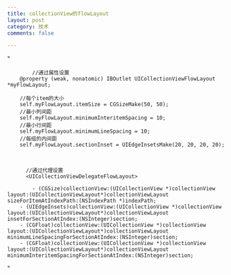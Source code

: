 ```yaml
--- 
title: collectionView的flowLayout
layout: post
category: 技术
comments: false

---
```


"

            //通过属性设置
	    @property (weak, nonatomic) IBOutlet UICollectionViewFlowLayout *myFlowLayout;
	
	    //每个item的大小
	    self.myFlowLayout.itemSize = CGSizeMake(50, 50);
	    //最小列间距
	    self.myFlowLayout.minimumInteritemSpacing = 10;
	    //最小行间距
	    self.myFlowLayout.minimumLineSpacing = 10;
	    //每组的内间距
	    self.myFlowLayout.sectionInset = UIEdgeInsetsMake(20, 20, 20, 20);
	    
	    
	    
		  //通过代理设置
		  <UICollectionViewDelegateFlowLayout>
		  
	        - (CGSize)collectionView:(UICollectionView *)collectionView layout:(UICollectionViewLayout*)collectionViewLayout sizeForItemAtIndexPath:(NSIndexPath *)indexPath;
		- (UIEdgeInsets)collectionView:(UICollectionView *)collectionView layout:(UICollectionViewLayout*)collectionViewLayout insetForSectionAtIndex:(NSInteger)section;
		- (CGFloat)collectionView:(UICollectionView *)collectionView layout:(UICollectionViewLayout*)collectionViewLayout minimumLineSpacingForSectionAtIndex:(NSInteger)section;
		- (CGFloat)collectionView:(UICollectionView *)collectionView layout:(UICollectionViewLayout*)collectionViewLayout minimumInteritemSpacingForSectionAtIndex:(NSInteger)section;

"
